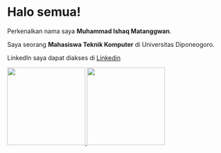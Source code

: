 # Halo semua! 

Perkenalkan nama saya **Muhammad Ishaq Matanggwan**.

Saya seorang **Mahasiswa Teknik Komputer** di Universitas Diponeogoro.

LinkedIn saya dapat diakses di [Linkedin](https://www.linkedin.com/in/ishaq71/)

<p align="left">
<a href="https://github.com/Shaqq771">
  <img height="180em" src="https://github-readme-stats-eight-theta.vercel.app/api?username=Shaqq771&show_icons=true&theme=algolia&include_all_commits=true&count_private=true"/>
  <img height="180em" src="https://github-readme-stats-eight-theta.vercel.app/api/top-langs/?username=Shaqq771&layout=compact&langs_count=8&theme=algolia"/>
</a>
</p>
